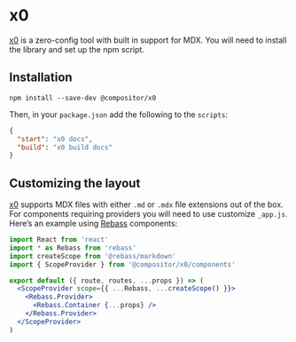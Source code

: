 # x0

[x0][] is a zero-config tool with built in support for MDX.  You will need
to install the library and set up the npm script.

## Installation

```shell
npm install --save-dev @compositor/x0
```

Then, in your `package.json` add the following to the `scripts`:

```json
{
  "start": "x0 docs",
  "build": "x0 build docs"
}
```

## Customizing the layout

[x0][] supports MDX files with either `.md` or `.mdx` file extensions out of
the box.  For components requiring providers you will need to use customize
`_app.js`.  Here’s an example using [Rebass][] components:

```jsx
import React from 'react'
import * as Rebass from 'rebass'
import createScope from '@rebass/markdown'
import { ScopeProvider } from '@compositor/x0/components'

export default ({ route, routes, ...props }) => (
  <ScopeProvider scope={{ ...Rebass, ...createScope() }}>
    <Rebass.Provider>
      <Rebass.Container {...props} />
    </Rebass.Provider>
  </ScopeProvider>
)
```

[x0]: https://compositor.io/x0

[rebass]: https://jxnblk.com/rebass
